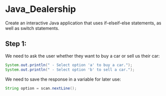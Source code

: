 # Java_Dealership
Create an interactive Java application that uses if-elseif-else statements, as well as switch statements.

## Step 1: 

We need to ask the user whether they want to buy a car or sell us their car:

```java
System.out.println(" - Select option 'a' to buy a car.");
System.out.println(" - Select option 'b' to sell a car.");
```

We need to save the response in a variable for later use:

```java
String option = scan.nextLine();
```

